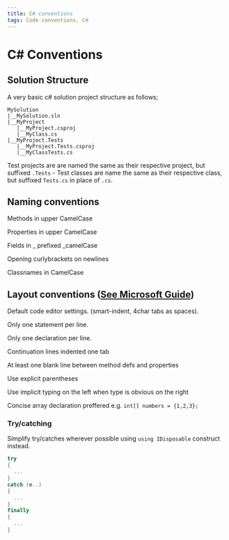 ```yaml
---
title: C# conventions
tags: Code conventions, C#
---
```


# C# Conventions

## Solution Structure

A very basic c# solution project structure as follows;

```
MySolution
|__MySolution.sln  
|__MyProject
   |__MyProject.csproj
   |__MyClass.cs
|__MyProject.Tests
   |__MyProject.Tests.csproj
   |__MyClassTests.cs
```

Test projects are are named the same as their respective project, but suffixed `.Tests` - Test classes are name the same as their respective class, but suffixed `Tests.cs` in place of `.cs`.

## Naming conventions

Methods in upper CamelCase

Properties in upper CamelCase

Fields in _ prefixed _camelCase

Opening curlybrackets on newlines

Classnames in CamelCase


## Layout conventions ([See Microsoft Guide](https://docs.microsoft.com/en-us/dotnet/csharp/programming-guide/inside-a-program/coding-conventions))

Default code editor settings. (smart-indent, 4char tabs as spaces).

Only one statement per line.

Only one declaration per line.

Continuation lines indented one tab

At least one blank line between method defs and properties

Use explicit parentheses

Use implicit typing on the left when type is obvious on the right

Concise array declaration preffered e.g. `int[] numbers = {1,2,3};`

### Try/catching

Simplify try/catches wherever possible using `using IDisposable` construct instead.

```cs
try
{
  ...
}
catch (e..)
{
  ...
}
finally 
{
  ...
}
```